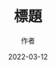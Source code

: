 ---
title: '標題'
thumbnails: '["https://raw.githubusercontent.com/Yhuang4881/cms-content-stage/main/content/resources/images/1647038179048-1907-858-7.%E5%A4%AA%E5%AD%90%E8%8A%B1%E5%8D%9A.jpg","https://raw.githubusercontent.com/Yhuang4881/cms-content-stage/main/content/resources/images/1647038179129-2048-1536-6.%E6%AD%A3%E6%83%A0%E9%A3%9F%E5%93%81.JPG"]'
author: '作者'
date: '2022-03-12'
content: '<p>9</p>
<p></p>
<img src="https://raw.githubusercontent.com/Yhuang4881/cms-content-stage/main/content/resources/images/1647038179048-1907-858-7.%E5%A4%AA%E5%AD%90%E8%8A%B1%E5%8D%9A.jpg" alt="1647038179048-1907-858-7.太子花博" style="height: auto;width: auto"/>
<p>9</p>
'
---